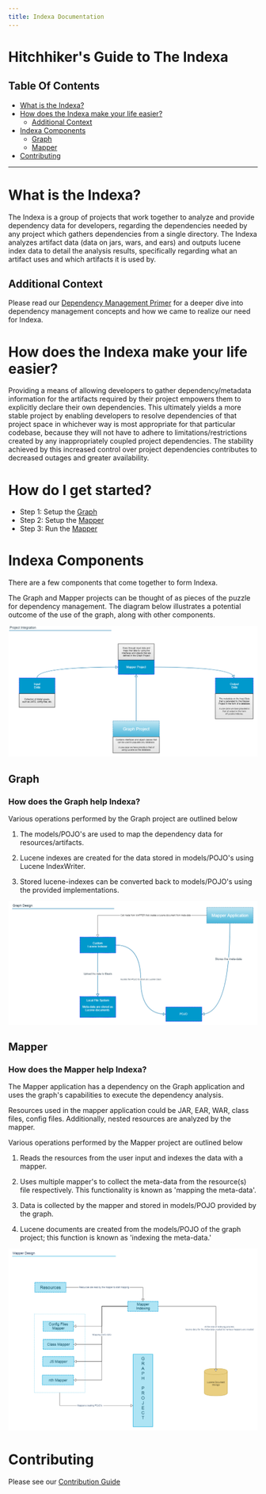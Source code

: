 ```yaml
---
title: Indexa Documentation
---
```

# Hitchhiker's Guide to The Indexa

## Table Of Contents

* [What is the Indexa?](#what-is-the-indexa)
* [How does the Indexa make your life easier?](#how-does-the-indexa-make-your-life-easier)
    * [Additional Context](#additional-context)
* [Indexa Components](#indexa-components)
    * [Graph](#graph)
    * [Mapper](#mapper)
* [Contributing](#contributing)

***


# What is the Indexa?

The Indexa is a group of projects that work together to analyze and provide dependency data for developers, regarding the dependencies needed by any project which gathers dependencies from a single directory. The Indexa analyzes artifact data (data on jars, wars, and ears) and outputs lucene index data to detail the analysis results, specifically regarding what an artifact uses and which artifacts it is used by.

## Additional Context

Please read our [Dependency Management Primer](./PRIMER.md) for a deeper dive into dependency management concepts and how we came to realize our need for Indexa.

# How does the Indexa make your life easier?

Providing a means of allowing developers to gather dependency/metadata information for the artifacts required by their project empowers them to explicitly declare their own dependencies. This ultimately yields a more stable project by enabling developers to resolve dependencies of that project space in whichever way is most appropriate for that particular codebase, because they will not have to adhere to limitations/restrictions created by any inappropriately coupled project dependencies. The stability achieved by this increased control over project dependencies contributes to decreased outages and greater availability.

# How do I get started?

* Step 1: Setup the [Graph](https://github.com/usaa/indexa/tree/master/indexa-graph) 
* Step 2: Setup the [Mapper](https://github.com/usaa/indexa/tree/master/indexa-mapper)
* Step 3: Run the [Mapper](https://github.com/usaa/indexa/tree/master/indexa-mapper)

# Indexa Components

There are a few components that come together to form Indexa.

The Graph and Mapper projects can be thought of as pieces of the puzzle for dependency management. The diagram below illustrates a potential 
outcome of the use of the graph, along with other components. 


![Project Integration](./images/howintegrationworks.png)

## Graph

### How does the Graph help Indexa?

Various operations performed by the Graph project are outlined below

1. The models/POJO's are used to map the dependency data for resources/artifacts.
    
2. Lucene indexes are created for the data stored in models/POJO's using Lucene IndexWriter.
    
3. Stored lucene-indexes can be converted back to models/POJO's using the provided implementations.

![Design Diagram](./images/graph-design.png)

## Mapper 

### How does the Mapper help Indexa?

The Mapper application has a dependency on the Graph application and uses the graph's capabilities to execute the dependency analysis. 

Resources used in the mapper application could be JAR, EAR, WAR, class files, config files. Additionally, nested resources are analyzed by the mapper.

Various operations performed by the Mapper project are outlined below

1. Reads the resources from the user input and indexes the data with a mapper.

2. Uses multiple mapper's to collect the meta-data from the resource(s) file respectively. This functionality is known as 'mapping the meta-data'.

3. Data is collected by the mapper and stored in models/POJO provided by the graph.

4. Lucene documents are created from the models/POJO of the graph project; this function is known as 'indexing the meta-data.'

![Design Diagram](./images/mapper-design.png)


# Contributing

Please see our [Contribution Guide](../CONTRIBUTING.md) 

